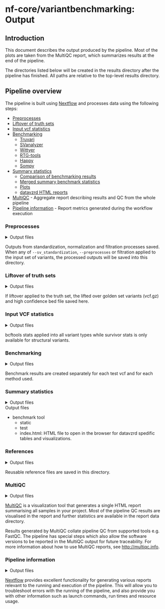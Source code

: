# nf-core/variantbenchmarking: Output

## Introduction

This document describes the output produced by the pipeline. Most of the plots are taken from the MultiQC report, which summarizes results at the end of the pipeline.

The directories listed below will be created in the results directory after the pipeline has finished. All paths are relative to the top-level results directory.

## Pipeline overview

The pipeline is built using [Nextflow](https://www.nextflow.io/) and processes data using the following steps:

- [Preprocesses ](#preprocesses)
- [Liftover of truth sets](#liftover)
- [Input vcf statistics](#stats)
- [Benchmarking](#benchmarks)
  - [Truvari](#truvari)
  - [SVanalyzer](#svanalyzer)
  - [Wittyer](#wittyer)
  - [RTG-tools](#rtgtools)
  - [Happy](#happy)
  - [Sompy](#sompy)
- [Summary statistics](#summary)
  - [Comparison of benchmarking results](#comparisons)
  - [Merged summary benchmark statistics](#tables)
  - [Plots](#plots)
  - [datavzrd HTML reports](#datavzrd)
- [MultiQC](#multiqc) - Aggregate report describing results and QC from the whole pipeline
- [Pipeline information](#pipeline-information) - Report metrics generated during the workflow execution

### Preprocesses

<details markdown="1">
<summary>Output files</summary>

- `preprocesses/`
  - `*.vcf.gz`: The standardized and normalized VCF files

</details>

Outputs from standardization, normalization and filtration processes saved. When any of `--sv_standardization`, `--preprocesses` or filtration applied to the input set of variants, the processed outputs will be saved into this directory.

### Liftover of truth sets

<details markdown="1">
<summary>Output files</summary>

- ## `liftover/`

- `liftover/`
  - `*.vcf.gz`: Lifted over variants
  - `*.bed`: Lifted over regions

</details>

If liftover applied to the truth set, the lifted over golden set variants (vcf.gz) and high confidence bed file saved here.

### Input VCF statistics

<details markdown="1">
<summary>Output files</summary>

- `stats/`
  - `bcftools/`
    - '\*.bcftools_stats.txt'
  - `survivor/`
    - '\*.stats'

</details>

bcftools stats applied into all variant types while survivor stats is only available for structural variants.

### Benchmarking

<details markdown="1">
<summary>Output files</summary>

- `truvari/`
  - `*.fn.vcf.gz` : False negative calls from comparison
  - `*.fn.vcf.gz.tbi` : False negative calls from comparison - index file
  - `*.fp.vcf.gz`: False positive calls from comparison
  - `*.fp.vcf.gz.tbi`: False positive calls from comparison - index file
  - `*.tp-comp.vcf.gz`: True positive calls from the comparison VCF
  - `*.tp-comp.vcf.gz.tbi`: True positive calls from the comparison VCF - index file
  - `*.tp-base.vcf.gz`: True positive calls form the base VCF
  - `*.tp-base.vcf.gz.tbi`: True positive calls form the base VCF - index file
  - `*.summary.json`: Json output of performance stats
- `svanalyzer/`
  - `*.distances`: Distances for comparisons
  - `*.falsenegatives.vcf.gz` : False negative calls from comparison
  - `*.falsepositives.vcf.gz`: False positive calls from comparison
  - `*.log`: Log of the run
  - `*.report`: Output report of performance stats
- `wittyer/`
  - `*.vcf.gz`: Calls from comparison
  - `*.vcf.gz.tbi`: Calls from comparison - index file
  - `*.json`: Json output of performance stats
- `rtgtools/`
  - `*.vcf.gz`: Calls from comparison
  - `*.vcf.gz.tbi`: Calls from comparison - index file
  - `*.fn.vcf.gz` : Contains variants from the baseline VCF which were not correctly called
  - `*.fn.vcf.gz.tbi` : Contains variants from the baseline VCF which were not correctly called - index file
  - `*.fp.vcf.gz`: Contains variants from the calls VCF which do not agree with baseline variants
  - `*.fp.vcf.gz.tbi`: Contains variants from the calls VCF which do not agree with baseline variants - index file
  - `*.tp.vcf.gz`: Contains those variants from the calls VCF which agree with variants in the baseline VCF
  - `*.tp.vcf.gz.tbi`: Contains those variants from the calls VCF which agree with variants in the baseline VCF - index file
  - `*.tp-baseline.vcf.gz`: Contains those variants from the baseline VCF which agree with variants in the calls VCF
  - `*.tp-baseline.vcf.gz.tbi`: Contains those variants from the baseline VCF which agree with variants in the calls VCF - index file
  - `*.non_snp_roc.tsv.gz`: Contains ROC data derived from those variants which were not represented as SNPs
  - `*.phasing.txt`: Contains phasing information
  - `*.snp_roc.tsv.gz`: Contains ROC data derived from only those variants which were represented as SNPs
  - `*.summary.txt`: Output summary of performance stats
  - `*.weighted_roc.tsv.gz`: Contains ROC data derived from all analyzed call variants, regardless of their representation
- `happy/`
  - `*.extended.csv`: Extended statistics
  - `*.metrics.json.gz`: JSON file containing all computed metrics and tables
  - `*.roc.all.csv.gz`: All precision / recall data points that were calculated
  - `*.roc.Locations.INDEL.csv.gz`: ROC for ALL indels only.
  - `*roc.Locations.INDEL.PASS.csv.gz`: ROC for PASSing indels only.
  - `*roc.Locations.SNP.csv.gz`: ROC for ALL SNPs only.
  - `*roc.Locations.SNP.PASS.csv.gz`: ROC for PASSing SNPs only.
  - `*.runinfo.json`: Log of the run
  - `*.summary.csv`: Output summary of performance stats
  - `*.vcf.gz`: Calls from comparison
  - `*.vcf.gz.tbi`: Calls from comparison - index file
- `sompy/`
  - `*.features.csv`: Calls from comparison
  - `*.metrics.json`: JSON file containing all computed metrics and tables
  - `*.stats.csv`: Output summary of performance stats

</details>

Benchmark results are created separately for each test vcf and for each method used.

### Summary statistics

<details markdown="1">
<summary>Output files</summary>

- `comparisons/`
  - `small/`
    - `rtgtools.small.FN.csv`: Summarizes and compares variants from the baseline VCF of rtgtools which were not correctly called
    - `rtgtools.small.FP.csv`: Summarizes and compares variants from the calls VCF of rtgtools which do not agree with baseline variant
    - `rtgtools.small.TP_base.csv`: Summarizes and compares variants from the baseline VCF of rtgtools which were correctly called
    - `rtgtools.small.TP_comp.csv`: Summarizes and compares variants from the calls VCF of rtgtools which do agree with baseline variant
  - `sv/`
    - `svbenchmark.sv.FN.csv`: Summarizes and compares variants from the baseline VCF of svbenchmark which were not correctly called
    - `svbenchmark.sv.FP.csv`: Summarizes and compares variants from the calls VCF of svbenchmark which do not agree with baseline variant
    - `truvari.sv.FN.csv`: Summarizes and compares variants from the baseline VCF of truvari which were not correctly called
    - `truvari.sv.FP.csv`: Summarizes and compares variants from the calls VCF of truvari which do not agree with baseline variant
    - `truvari.sv.TP_base.csv`: Summarizes and compares variants from the baseline VCF of truvari which were correctly called
    - `truvari.sv.TP_comp.csv`: Summarizes and compares variants from the calls VCF of truvari which do agree with baseline variant
- `plots/`
  - `cnv/`
    - `wittyer/`
      - `Base_metric_by_tool_wittyer.png`: Summary plot for callers on precision, recall and F1 per base in wittyer
      - `Base_variants_by_tool_wittyer.png`: Summary plot for callers on TP, FP and FN numbers per base in wittyer
      - `Event_metric_by_tool_wittyer.png`: Summary plot for callers on precision, recall and F1 per event in wittyer
      - `Event_variants_by_tool_wittyer.png`: Summary plot for callers on TP, FP and FN numbers per ecent in wittyer
  - `sv/`
    - `truvari/`
      - `metric_by_tool_truvari.png`: Summary plot for callers on precision, recall and F1 in truvari
      - `variants_by_tool_truvari.png`: Summary plot for callers on TP, FP and FN numbers in truvari
    - `svbenchmark/`
      - `metric_by_tool_svbenchmark.png`: Summary plot for callers on precision, recall and F1 in svbenchmark
      - `variants_by_tool_svbenchmark.png`: Summary plot for callers on TP, FP and FN numbers in svbenchmark
  - `small/`
    - `happy/`
      - `INDEL_ALL_metric_by_tool_happy.png`: Summary plot for callers on precision, recall and F1 of all INDELs in happy
      - `INDEL_ALL_variants_by_tool_happy.png`: Summary plot for callers on TP, FP and FN numbers of all INDELs in happy
      - `INDEL_PASS_metric_by_tool_happy.png`: Summary plot for callers on precision, recall and F1 of only PASSed INDELs in happy
      - `INDEL_PASS_variants_by_tool_happy.png`: Summary plot for callers on TP, FP and FN numbers of only PASSed INDELs in happy
      - `SNP_ALL_metric_by_tool_happy.png`: Summary plot for callers on precision, recall and F1 of all SNPs in happy
      - `SNP_ALL_variants_by_tool_happy.png`: Summary plot for callers on TP, FP and FN numbers of all SNPs in happy
      - `SNP_PASS_metric_by_tool_happy.png`: Summary plot for callers on precision, recall and F1 of only PASSed SNPs in happy
      - `SNP_PASS_variants_by_tool_happy.png`: Summary plot for callers on TP, FP and FN numbers of only PASSed SNPs in happy
    - `rtgtools/`
      - `metric_by_tool_rtgtools.png`: Summary plot for callers on precision, recall and F1 in rtgtools
      - `variants_by_tool_rtgtools.png`: Summary plot for callers on TP, FP and FN numbers in rtgtools
  - `indel/`
    - `sompy/`
      - `metric_by_tool_sompy.png`: Summary plot for callers on precision, recall and F1 of indels in sompy
      - `variants_by_tool_sompy.png`: Summary plot for callers on TP, FP and FN numbers of indels in sompy
  - `snv/`
    - `sompy/`
      - `metric_by_tool_sompy.png`: Summary plot for callers on precision, recall and F1 of SNVs in sompy
      - `variants_by_tool_sompy.png`: Summary plot for callers on TP, FP and FN numbers of SNVs in sompy
- `tables/`
  - `cnv/`
    - `wittyer.cnv.summary.csv`: Summary of performance stats from callers
  - `sv/`
    - `truvari.sv.summary.csv`: Summary of performance stats from callers
    - `svbenchmark.sv.summary.csv`: Summary of performance stats from callers
  - `small/`
    - `happy.sv.summary.csv`: Summary of performance stats from callers
    - `rtgtools.sv.summary.csv`: Summary of performance stats from callers
  - `indel/`
    - `sompy.indel.summary.csv`: Summary of performance stats from callers
    - `sompy.indel.regions.csv`: Summary of performance stats split by region bins from callers
  - `snv/`
    - `sompy.snv.summary.csv`: Summary of performance stats from callers
    - `sompy.snv.regions.csv`: Summary of performance stats split by region bins from callers
- ## `datavzrd/`

</details>
<summary>Output files</summary>

- benchmark tool
  - static
  - test
  - index.html: HTML file to open in the browser for datavzrd spedific tables and visualizations.

### References

<details markdown="1">
<summary>Output files</summary>

- `references/`
  - `dictionary`
    - `*.dict`: Dictionary file is the output of PICARD CREATESEQUENCEDICTIONARY. This file can be saved and reused further.
  - `sdf`
    - `*.sdf`: Sdf file is the output of RTGTOOLS FORMAT. This file can be saved and reused further.

</details>

Reusable reference files are saved in this directory.

### MultiQC

<details markdown="1">
<summary>Output files</summary>

- `multiqc/`
  - `multiqc_report.html`: a standalone HTML file that can be viewed in your web browser.
  - `multiqc_data/`: directory containing parsed statistics from the different tools used in the pipeline.
  - `multiqc_plots/`: directory containing static images from the report in various formats.

</details>

[MultiQC](http://multiqc.info) is a visualization tool that generates a single HTML report summarising all samples in your project. Most of the pipeline QC results are visualised in the report and further statistics are available in the report data directory.

Results generated by MultiQC collate pipeline QC from supported tools e.g. FastQC. The pipeline has special steps which also allow the software versions to be reported in the MultiQC output for future traceability. For more information about how to use MultiQC reports, see <http://multiqc.info>.

### Pipeline information

<details markdown="1">
<summary>Output files</summary>

- `pipeline_info/`
  - Reports generated by Nextflow: `execution_report.html`, `execution_timeline.html`, `execution_trace.txt` and `pipeline_dag.dot`/`pipeline_dag.svg`.
  - Reports generated by the pipeline: `pipeline_report.html`, `pipeline_report.txt` and `software_versions.yml`. The `pipeline_report*` files will only be present if the `--email` / `--email_on_fail` parameter's are used when running the pipeline.
  - Reformatted samplesheet files used as input to the pipeline: `samplesheet.valid.csv`.
  - Parameters used by the pipeline run: `params.json`.

</details>

[Nextflow](https://www.nextflow.io/docs/latest/tracing.html) provides excellent functionality for generating various reports relevant to the running and execution of the pipeline. This will allow you to troubleshoot errors with the running of the pipeline, and also provide you with other information such as launch commands, run times and resource usage.
